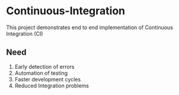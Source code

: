# Continuous-Integration
This project demonstrates end to end implementation of Continuous Integration (CI)

## Need
1. Early detection of errors
2. Automation of testing
3. Faster development cycles
4. Reduced Integration problems
